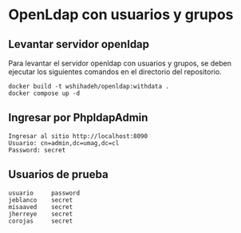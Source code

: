 # OpenLdap con usuarios y grupos

## Levantar servidor openldap
Para levantar el servidor openldap con usuarios y grupos, se deben ejecutar los siguientes comandos en el directorio del repositorio.
```
docker build -t wshihadeh/openldap:withdata .  
docker compose up -d
```

## Ingresar por PhpldapAdmin
```
Ingresar al sitio http://localhost:8090  
Usuario: cn=admin,dc=umag,dc=cl  
Password: secret  
```

## Usuarios de prueba
```
usuario		password  
jeblanco	secret  
misaaved	secret  
jherreye	secret  
corojas		secret  
```

